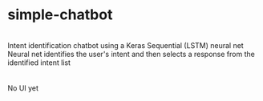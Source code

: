 # simple-chatbot
<br> 
Intent identification chatbot using a Keras Sequential (LSTM) neural net
<br>
Neural net identifies the user's intent and then selects a response from the identified intent list 
<br>
<br>
<br>
No UI yet
